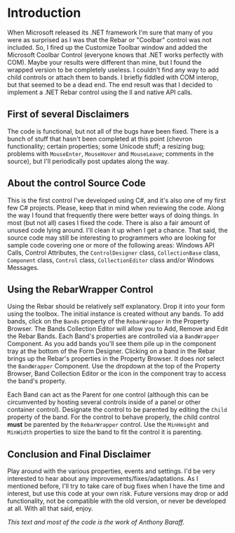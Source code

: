 Introduction
============

When Microsoft released its .NET framework I'm sure that many of you were as surprised as I was that the Rebar or "Coolbar" control was not included. So, I fired up the Customize Toolbar window and added the Microsoft Coolbar Control (everyone knows that .NET works perfectly with COM). Maybe your results were different than mine, but I found the wrapped version to be completely useless. I couldn't find any way to add child controls or attach them to bands. I briefly fiddled with COM interop, but that seemed to be a dead end. The end result was that I decided to implement a .NET Rebar control using the ll and native API calls.


First of several Disclaimers
----------------------------

The code is functional, but not all of the bugs have been fixed. There is a bunch of stuff that hasn't been completed at this point (chevron functionality; certain properties; some Unicode stuff; a resizing bug; problems with `MouseEnter`, `MouseHover` and `MouseLeave`; comments in the source), but I'll periodically post updates along the way.


About the control Source Code
-----------------------------

This is the first control I've developed using C#, and it's also one of my first few C# projects. Please, keep that in mind when reviewing the code. Along the way I found that frequently there were better ways of doing things. In most (but not all) cases I fixed the code. There is also a fair amount of unused code lying around. I'll clean it up when I get a chance. That said, the source code may still be interesting to programmers who are looking for sample code covering one or more of the following areas: Windows API Calls, Control Attributes, the `ControlDesigner` class, `CollectionBase` class, `Component` class, `Control` class, `CollectionEditor` class and/or Windows Messages.


Using the RebarWrapper Control
-------------------------------

Using the Rebar should be relatively self explanatory. Drop it into your form using the toolbox. The initial instance is created without any bands. To add bands, click on the `Bands` property of the `RebarWrapper` in the Property Browser. The Bands Collection Editor will allow you to Add, Remove and Edit the Rebar Bands. Each Band's properties are controlled via a `BandWrapper` Component. As you add bands you'll see them pile up in the component tray at the bottom of the Form Designer. Clicking on a band in the Rebar brings up the Rebar's properties in the Property Browser. It does *not* select the `BandWrapper` Component. Use the dropdown at the top of the Property Browser, Band Collection Editor or the icon in the component tray to access the band's property.

Each Band can act as the Parent for one control (although this can be circumvented by hosting several controls inside of a panel or other container control). Designate the control to be parented by editing the `Child` property of the band. For the control to behave properly, the child control **must** be parented by the `RebarWrapper` control. Use the `MinHeight` and `MinWidth` properties to size the band to fit the control it is parenting.

Conclusion and Final Disclaimer
-------------------------------

Play around with the various properties, events and settings. I'd be very interested to hear about any improvements/fixes/adaptations. As I mentioned before, I'll try to take care of bug fixes when I have the time and interest, but use this code at your own risk. Future versions may drop or add functionality, not be compatible with the old version, or never be developed at all. With all that said, enjoy.

*This text and most of the code is the work of Anthony Baraff.*